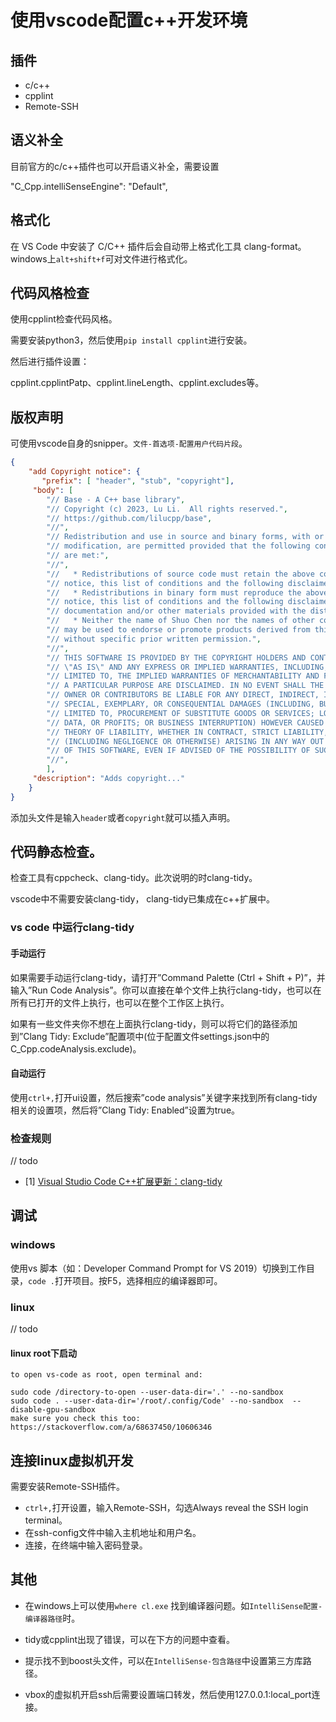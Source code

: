 # 使用vscode配置c++开发环境

## 插件

- c/c++
- cpplint
- Remote-SSH

## 语义补全

目前官方的c/c++插件也可以开启语义补全，需要设置

"C_Cpp.intelliSenseEngine": "Default",

## 格式化

在 VS Code 中安装了 C/C++ 插件后会自动带上格式化工具 clang-format。windows上`alt+shift+f`可对文件进行格式化。

## 代码风格检查

使用cpplint检查代码风格。

需要安装python3，然后使用`pip install cpplint`进行安装。

然后进行插件设置：

cpplint.cpplintPatp、cpplint.lineLength、cpplint.excludes等。

## 版权声明

可使用vscode自身的snipper。`文件-首选项-配置用户代码片段`。  

```json
{
	"add Copyright notice": {
	   "prefix": [ "header", "stub", "copyright"],
	 "body": [
		"// Base - A C++ base library",
		"// Copyright (c) 2023, Lu Li.  All rights reserved.",
		"// https://github.com/lilucpp/base",
		"//",
		"// Redistribution and use in source and binary forms, with or without",
		"// modification, are permitted provided that the following conditions",
		"// are met:",
		"//",
		"//   * Redistributions of source code must retain the above copyright",
		"// notice, this list of conditions and the following disclaimer.",
		"//   * Redistributions in binary form must reproduce the above copyright",
		"// notice, this list of conditions and the following disclaimer in the",
		"// documentation and/or other materials provided with the distribution.",
		"//   * Neither the name of Shuo Chen nor the names of other contributors",
		"// may be used to endorse or promote products derived from this software",
		"// without specific prior written permission.",
		"//",
		"// THIS SOFTWARE IS PROVIDED BY THE COPYRIGHT HOLDERS AND CONTRIBUTORS",
		"// \"AS IS\" AND ANY EXPRESS OR IMPLIED WARRANTIES, INCLUDING, BUT NOT",
		"// LIMITED TO, THE IMPLIED WARRANTIES OF MERCHANTABILITY AND FITNESS FOR",
		"// A PARTICULAR PURPOSE ARE DISCLAIMED. IN NO EVENT SHALL THE COPYRIGHT",
		"// OWNER OR CONTRIBUTORS BE LIABLE FOR ANY DIRECT, INDIRECT, INCIDENTAL,",
		"// SPECIAL, EXEMPLARY, OR CONSEQUENTIAL DAMAGES (INCLUDING, BUT NOT",
		"// LIMITED TO, PROCUREMENT OF SUBSTITUTE GOODS OR SERVICES; LOSS OF USE,",
		"// DATA, OR PROFITS; OR BUSINESS INTERRUPTION) HOWEVER CAUSED AND ON ANY",
		"// THEORY OF LIABILITY, WHETHER IN CONTRACT, STRICT LIABILITY, OR TORT",
		"// (INCLUDING NEGLIGENCE OR OTHERWISE) ARISING IN ANY WAY OUT OF THE USE",
		"// OF THIS SOFTWARE, EVEN IF ADVISED OF THE POSSIBILITY OF SUCH DAMAGE.",
		"//",
		],
	 "description": "Adds copyright..."
	}
}
```

添加头文件是输入`header`或者`copyright`就可以插入声明。  

## 代码静态检查。

检查工具有cppcheck、clang-tidy。此次说明的时clang-tidy。  

vscode中不需要安装clang-tidy， clang-tidy已集成在c++扩展中。  

### vs code 中运行clang-tidy

#### 手动运行

如果需要手动运行clang-tidy，请打开”Command Palette (Ctrl + Shift + P)”，并输入”Run Code Analysis”。你可以直接在单个文件上执行clang-tidy，也可以在所有已打开的文件上执行，也可以在整个工作区上执行。  

如果有一些文件夹你不想在上面执行clang-tidy，则可以将它们的路径添加到”Clang Tidy: Exclude”配置项中(位于配置文件settings.json中的C_Cpp.codeAnalysis.exclude)。  

#### 自动运行

使用`ctrl+,`打开ui设置，然后搜索”code analysis”关键字来找到所有clang-tidy相关的设置项，然后将”Clang Tidy: Enabled”设置为true。

### 检查规则

// todo

- [1] [Visual Studio Code C++扩展更新：clang-tidy](https://www.163.com/dy/article/GRBCQGH905317NFH.html)

## 调试

### windows

使用vs 脚本（如：Developer Command Prompt for VS 2019）切换到工作目录，`code .`打开项目。按F5，选择相应的编译器即可。

### linux

// todo

#### linux root下启动
```
to open vs-code as root, open terminal and:

sudo code /directory-to-open --user-data-dir='.' --no-sandbox
sudo code . --user-data-dir='/root/.config/Code' --no-sandbox  --disable-gpu-sandbox
make sure you check this too: https://stackoverflow.com/a/68637450/10606346
```

## 连接linux虚拟机开发

需要安装Remote-SSH插件。

- `ctrl+,`打开设置，输入Remote-SSH，勾选Always reveal the SSH login terminal。
- 在ssh-config文件中输入主机地址和用户名。
- 连接，在终端中输入密码登录。





## 其他

- 在windows上可以使用`where cl.exe` 找到编译器问题。如`IntelliSense配置-编译器路径`时。
- tidy或cpplint出现了错误，可以在下方的问题中查看。

- 提示找不到boost头文件，可以在`IntelliSense-包含路径`中设置第三方库路径。

- vbox的虚拟机开启ssh后需要设置端口转发，然后使用127.0.0.1:local_port连接。
